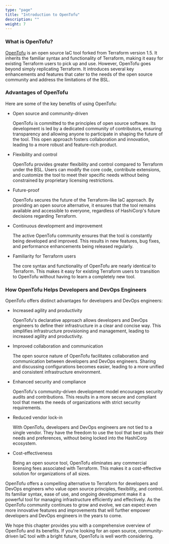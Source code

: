 ```yaml
---
type: "page"
title: "Introduction to OpenTofu"
description: "" 
weight: 7
---
```


### What is OpenTofu?

[OpenTofu](https://opentofu.org/) is an open source IaC tool forked from Terraform version 1.5. It inherits the familiar syntax and functionality of Terraform, making it easy for existing Terraform users to pick up and use. However, OpenTofu goes beyond simply replicating Terraform. It introduces several key enhancements and features that cater to the needs of the open source community and address the limitations of the BSL.

### Advantages of OpenTofu

Here are some of the key benefits of using OpenTofu:

- Open source and community-driven

    OpenTofu is committed to the principles of open source software. Its development is led by a dedicated community of contributors, ensuring transparency and allowing anyone to participate in shaping the future of the tool. This open approach fosters collaboration and innovation, leading to a more robust and feature-rich product.

- Flexibility and control

    OpenTofu provides greater flexibility and control compared to Terraform under the BSL. Users can modify the core code, contribute extensions, and customize the tool to meet their specific needs without being constrained by proprietary licensing restrictions.

- Future-proof

    OpenTofu secures the future of the Terraform-like IaC approach. By providing an open source alternative, it ensures that the tool remains available and accessible to everyone, regardless of HashiCorp's future decisions regarding Terraform.

- Continuous development and improvement

    The active OpenTofu community ensures that the tool is constantly being developed and improved. This results in new features, bug fixes, and performance enhancements being released regularly.

- Familiarity for Terraform users

    The core syntax and functionality of OpenTofu are nearly identical to Terraform. This makes it easy for existing Terraform users to transition to OpenTofu without having to learn a completely new tool.

### How OpenTofu Helps Developers and DevOps Engineers

OpenTofu offers distinct advantages for developers and DevOps engineers:

- Increased agility and productivity

    OpenTofu's declarative approach allows developers and DevOps engineers to define their infrastructure in a clear and concise way. This simplifies infrastructure provisioning and management, leading to increased agility and productivity.

- Improved collaboration and communication

    The open source nature of OpenTofu facilitates collaboration and communication between developers and DevOps engineers. Sharing and discussing configurations becomes easier, leading to a more unified and consistent infrastructure environment.

- Enhanced security and compliance

    OpenTofu's community-driven development model encourages security audits and contributions. This results in a more secure and compliant tool that meets the needs of organizations with strict security requirements.

- Reduced vendor lock-in

    With OpenTofu, developers and DevOps engineers are not tied to a single vendor. They have the freedom to use the tool that best suits their needs and preferences, without being locked into the HashiCorp ecosystem.

- Cost-effectiveness

    Being an open source tool, OpenTofu eliminates any commercial licensing fees associated with Terraform. This makes it a cost-effective solution for organizations of all sizes.

OpenTofu offers a compelling alternative to Terraform for developers and DevOps engineers who value open source principles, flexibility, and control. Its familiar syntax, ease of use, and ongoing development make it a powerful tool for managing infrastructure efficiently and effectively. As the OpenTofu community continues to grow and evolve, we can expect even more innovative features and improvements that will further empower developers and DevOps engineers in the years to come.

We hope this chapter provides you with a comprehensive overview of OpenTofu and its benefits. If you're looking for an open source, community-driven IaC tool with a bright future, OpenTofu is well worth considering.
